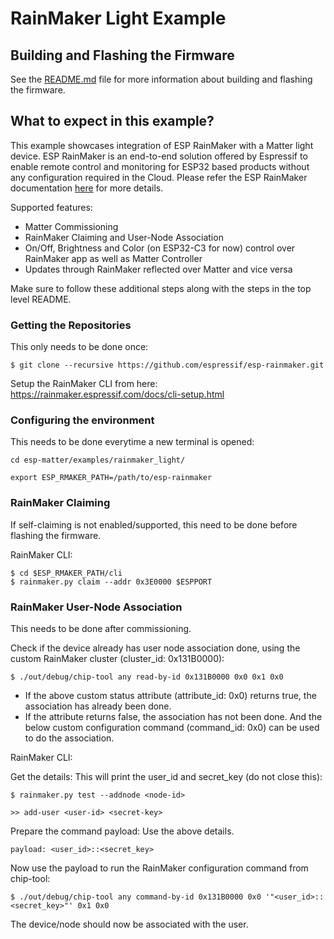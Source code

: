 # RainMaker Light Example

## Building and Flashing the Firmware

See the [README.md](../../README.md) file for more information about building and flashing the firmware.

## What to expect in this example?

This example showcases integration of ESP RainMaker with a Matter light device. ESP RainMaker is an end-to-end solution offered by Espressif to enable remote control and monitoring for ESP32 based products without any configuration required in the Cloud. Please refer the ESP RainMaker documentation [here](https://rainmaker.espressif.com/docs/get-started.html) for more details.

Supported features:
 - Matter Commissioning
 - RainMaker Claiming and User-Node Association
 - On/Off, Brightness and Color (on ESP32-C3 for now) control over RainMaker app as well as Matter Controller
 - Updates through RainMaker reflected over Matter and vice versa

Make sure to follow these additional steps along with the steps in the top level README.

### Getting the Repositories

This only needs to be done once:
```
$ git clone --recursive https://github.com/espressif/esp-rainmaker.git
```
Setup the RainMaker CLI from here: https://rainmaker.espressif.com/docs/cli-setup.html

### Configuring the environment

This needs to be done everytime a new terminal is opened:
```
cd esp-matter/examples/rainmaker_light/

export ESP_RMAKER_PATH=/path/to/esp-rainmaker
```

### RainMaker Claiming

If self-claiming is not enabled/supported, this need to be done before flashing the firmware.

RainMaker CLI:
```
$ cd $ESP_RMAKER_PATH/cli
$ rainmaker.py claim --addr 0x3E0000 $ESPPORT
```

### RainMaker User-Node Association

This needs to be done after commissioning.

Check if the device already has user node association done, using the custom RainMaker cluster (cluster_id: 0x131B0000):
```
$ ./out/debug/chip-tool any read-by-id 0x131B0000 0x0 0x1 0x0
```
* If the above custom status attribute (attribute_id: 0x0) returns true, the association has already been done.
* If the attribute returns false, the association has not been done. And the below custom configuration command
(command_id: 0x0) can be used to do the association.


RainMaker CLI:

Get the details: This will print the user_id and secret_key (do not close this): 
```
$ rainmaker.py test --addnode <node-id>

>> add-user <user-id> <secret-key>
```

Prepare the command payload: Use the above details.
```
payload: <user_id>::<secret_key>
```

Now use the payload to run the RainMaker configuration command from chip-tool:
```
$ ./out/debug/chip-tool any command-by-id 0x131B0000 0x0 '"<user_id>::<secret_key>"' 0x1 0x0
```

The device/node should now be associated with the user.
